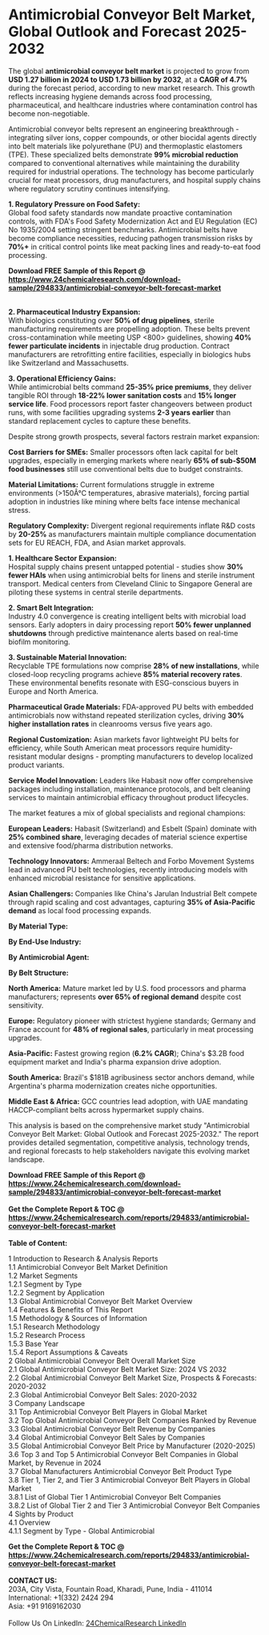 <h1>Antimicrobial Conveyor Belt Market, Global Outlook and Forecast 2025-2032</h1><p>The global <strong>antimicrobial conveyor belt market</strong> is projected to grow from <strong>USD 1.27 billion in 2024 to USD 1.73 billion by 2032</strong>, at a <strong>CAGR of 4.7%</strong> during the forecast period, according to new market research. This growth reflects increasing hygiene demands across food processing, pharmaceutical, and healthcare industries where contamination control has become non-negotiable.</p><p>Antimicrobial conveyor belts represent an engineering breakthrough - integrating silver ions, copper compounds, or other biocidal agents directly into belt materials like polyurethane (PU) and thermoplastic elastomers (TPE). These specialized belts demonstrate <strong>99% microbial reduction</strong> compared to conventional alternatives while maintaining the durability required for industrial operations. The technology has become particularly crucial for meat processors, drug manufacturers, and hospital supply chains where regulatory scrutiny continues intensifying.</p><p><strong>1. Regulatory Pressure on Food Safety:</strong><br>
Global food safety standards now mandate proactive contamination controls, with FDA's Food Safety Modernization Act and EU Regulation (EC) No 1935/2004 setting stringent benchmarks. Antimicrobial belts have become compliance necessities, reducing pathogen transmission risks by <strong>70%+</strong> in critical control points like meat packing lines and ready-to-eat food processing.</p><div><b>Download FREE Sample of this Report @ 
            <a href="https://www.24chemicalresearch.com/download-sample/294833/antimicrobial-conveyor-belt-forecast-market">
            https://www.24chemicalresearch.com/download-sample/294833/antimicrobial-conveyor-belt-forecast-market</a></b></div><br><p><strong>2. Pharmaceutical Industry Expansion:</strong><br>
With biologics constituting over <strong>50% of drug pipelines</strong>, sterile manufacturing requirements are propelling adoption. These belts prevent cross-contamination while meeting USP &lt;800&gt; guidelines, showing <strong>40% fewer particulate incidents</strong> in injectable drug production. Contract manufacturers are retrofitting entire facilities, especially in biologics hubs like Switzerland and Massachusetts.</p><p><strong>3. Operational Efficiency Gains:</strong><br>
While antimicrobial belts command <strong>25-35% price premiums</strong>, they deliver tangible ROI through <strong>18-22% lower sanitation costs</strong> and <strong>15% longer service life</strong>. Food processors report faster changeovers between product runs, with some facilities upgrading systems <strong>2-3 years earlier</strong> than standard replacement cycles to capture these benefits.</p><p>Despite strong growth prospects, several factors restrain market expansion:</p><p><strong>Cost Barriers for SMEs:</strong> Smaller processors often lack capital for belt upgrades, especially in emerging markets where nearly <strong>65% of sub-$50M food businesses</strong> still use conventional belts due to budget constraints.</p><p><strong>Material Limitations:</strong> Current formulations struggle in extreme environments (&gt;150Â°C temperatures, abrasive materials), forcing partial adoption in industries like mining where belts face intense mechanical stress.</p><p><strong>Regulatory Complexity:</strong> Divergent regional requirements inflate R&amp;D costs by <strong>20-25%</strong> as manufacturers maintain multiple compliance documentation sets for EU REACH, FDA, and Asian market approvals.</p><p><strong>1. Healthcare Sector Expansion:</strong><br>
Hospital supply chains present untapped potential - studies show <strong>30% fewer HAIs</strong> when using antimicrobial belts for linens and sterile instrument transport. Medical centers from Cleveland Clinic to Singapore General are piloting these systems in central sterile departments.</p><p><strong>2. Smart Belt Integration:</strong><br>
Industry 4.0 convergence is creating intelligent belts with microbial load sensors. Early adopters in dairy processing report <strong>50% fewer unplanned shutdowns</strong> through predictive maintenance alerts based on real-time biofilm monitoring.</p><p><strong>3. Sustainable Material Innovation:</strong><br>
Recyclable TPE formulations now comprise <strong>28% of new installations</strong>, while closed-loop recycling programs achieve <strong>85% material recovery rates</strong>. These environmental benefits resonate with ESG-conscious buyers in Europe and North America.</p><p><strong>Pharmaceutical Grade Materials:</strong> FDA-approved PU belts with embedded antimicrobials now withstand repeated sterilization cycles, driving <strong>30% higher installation rates</strong> in cleanrooms versus five years ago.</p><p><strong>Regional Customization:</strong> Asian markets favor lightweight PU belts for efficiency, while South American meat processors require humidity-resistant modular designs - prompting manufacturers to develop localized product variants.</p><p><strong>Service Model Innovation:</strong> Leaders like Habasit now offer comprehensive packages including installation, maintenance protocols, and belt cleaning services to maintain antimicrobial efficacy throughout product lifecycles.</p><p>The market features a mix of global specialists and regional champions:</p><p><strong>European Leaders:</strong> Habasit (Switzerland) and Esbelt (Spain) dominate with <strong>25% combined share</strong>, leveraging decades of material science expertise and extensive food/pharma distribution networks.</p><p><strong>Technology Innovators:</strong> Ammeraal Beltech and Forbo Movement Systems lead in advanced PU belt technologies, recently introducing models with enhanced microbial resistance for sensitive applications.</p><p><strong>Asian Challengers:</strong> Companies like China's Jarulan Industrial Belt compete through rapid scaling and cost advantages, capturing <strong>35% of Asia-Pacific demand</strong> as local food processing expands.</p><p><strong>By Material Type:</strong></p><p><strong>By End-Use Industry:</strong></p><p><strong>By Antimicrobial Agent:</strong></p><p><strong>By Belt Structure:</strong></p><p><strong>North America:</strong> Mature market led by U.S. food processors and pharma manufacturers; represents <strong>over 65% of regional demand</strong> despite cost sensitivity.</p><p><strong>Europe:</strong> Regulatory pioneer with strictest hygiene standards; Germany and France account for <strong>48% of regional sales</strong>, particularly in meat processing upgrades.</p><p><strong>Asia-Pacific:</strong> Fastest growing region (<strong>6.2% CAGR</strong>); China's $3.2B food equipment market and India's pharma expansion drive adoption.</p><p><strong>South America:</strong> Brazil's $181B agribusiness sector anchors demand, while Argentina's pharma modernization creates niche opportunities.</p><p><strong>Middle East &amp; Africa:</strong> GCC countries lead adoption, with UAE mandating HACCP-compliant belts across hypermarket supply chains.</p><p>This analysis is based on the comprehensive market study "Antimicrobial Conveyor Belt Market: Global Outlook and Forecast 2025-2032." The report provides detailed segmentation, competitive analysis, technology trends, and regional forecasts to help stakeholders navigate this evolving market landscape.</p><div><b>Download FREE Sample of this Report @ 
            <a href="https://www.24chemicalresearch.com/download-sample/294833/antimicrobial-conveyor-belt-forecast-market">
            https://www.24chemicalresearch.com/download-sample/294833/antimicrobial-conveyor-belt-forecast-market</a></b></div><br><div><b>Get the Complete Report & TOC @ 
            <a href="https://www.24chemicalresearch.com/reports/294833/antimicrobial-conveyor-belt-forecast-market">
            https://www.24chemicalresearch.com/reports/294833/antimicrobial-conveyor-belt-forecast-market</a></b></div><br>
            <b>Table of Content:</b><p>1 Introduction to Research & Analysis Reports<br />
 1.1 Antimicrobial Conveyor Belt Market Definition<br />
 1.2 Market Segments<br />
 1.2.1 Segment by Type<br />
 1.2.2 Segment by Application<br />
 1.3 Global Antimicrobial Conveyor Belt Market Overview<br />
 1.4 Features & Benefits of This Report<br />
 1.5 Methodology & Sources of Information<br />
 1.5.1 Research Methodology<br />
 1.5.2 Research Process<br />
 1.5.3 Base Year<br />
 1.5.4 Report Assumptions & Caveats<br />
2 Global Antimicrobial Conveyor Belt Overall Market Size<br />
 2.1 Global Antimicrobial Conveyor Belt Market Size: 2024 VS 2032<br />
 2.2 Global Antimicrobial Conveyor Belt Market Size, Prospects & Forecasts: 2020-2032<br />
 2.3 Global Antimicrobial Conveyor Belt Sales: 2020-2032<br />
3 Company Landscape<br />
 3.1 Top Antimicrobial Conveyor Belt Players in Global Market<br />
 3.2 Top Global Antimicrobial Conveyor Belt Companies Ranked by Revenue<br />
 3.3 Global Antimicrobial Conveyor Belt Revenue by Companies<br />
 3.4 Global Antimicrobial Conveyor Belt Sales by Companies<br />
 3.5 Global Antimicrobial Conveyor Belt Price by Manufacturer (2020-2025)<br />
 3.6 Top 3 and Top 5 Antimicrobial Conveyor Belt Companies in Global Market, by Revenue in 2024<br />
 3.7 Global Manufacturers Antimicrobial Conveyor Belt Product Type<br />
 3.8 Tier 1, Tier 2, and Tier 3 Antimicrobial Conveyor Belt Players in Global Market<br />
 3.8.1 List of Global Tier 1 Antimicrobial Conveyor Belt Companies<br />
 3.8.2 List of Global Tier 2 and Tier 3 Antimicrobial Conveyor Belt Companies<br />
4 Sights by Product<br />
 4.1 Overview<br />
 4.1.1 Segment by Type - Global Antimicrobial</p><div><b>Get the Complete Report & TOC @ 
            <a href="https://www.24chemicalresearch.com/reports/294833/antimicrobial-conveyor-belt-forecast-market">
            https://www.24chemicalresearch.com/reports/294833/antimicrobial-conveyor-belt-forecast-market</a></b></div><br><b>CONTACT US:</b><br>
            203A, City Vista, Fountain Road, Kharadi, Pune, India - 411014<br>
            International: +1(332) 2424 294<br>
            Asia: +91 9169162030 <br><br>
            Follow Us On LinkedIn: <a href="https://www.linkedin.com/company/24chemicalresearch/">24ChemicalResearch LinkedIn</a>